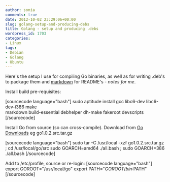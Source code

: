 ```yaml
---
author: sonia
comments: true
date: 2012-10-02 23:29:06+00:00
slug: golang-setup-and-producing-debs
title: Golang - setup and producing .debs
wordpress_id: 1703
categories:
- Linux
tags:
- Debian
- Golang
- Ubuntu
---
```


Here's the setup I use for compiling Go binaries, as well as for writing .deb's to package them and [markdown](http://en.wikipedia.org/wiki/Markdown) for README's - _notes for me_.

Install build pre-requisites:

[sourcecode language="bash"]
sudo aptitude install gcc libc6-dev libc6-dev-i386 make \
  markdown build-essential debhelper dh-make fakeroot devscripts
[/sourcecode]

Install Go from source (so can cross-compile). Download from [Go Downloads](http://code.google.com/p/go/downloads/list) eg go1.0.2.src.tar.gz

[sourcecode language="bash"]
sudo tar -C /usr/local -xzf go1.0.2.src.tar.gz ; cd /usr/local/go/src
sudo GOARCH=amd64 ./all.bash ; sudo GOARCH=386 ./all.bash
[/sourcecode]

Add to /etc/profile, source or re-login:
[sourcecode language="bash"]
export GOROOT="/usr/local/go"
export PATH="$GOROOT/bin:$PATH"
[/sourcecode]


